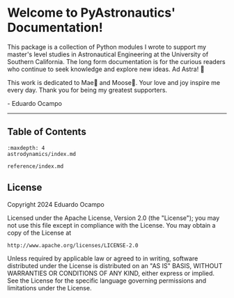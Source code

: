 
Welcome to PyAstronautics' Documentation!
============================================

This package is a collection of Python modules I wrote to support my master's level studies in Astronautical Engineering at the University of Southern California. The long form documentation is for the curious readers who continue to seek knowledge and explore new ideas. Ad Astra! 💫

This work is dedicated to Mae🌻 and Moose🐶. Your love and joy inspire me every day. Thank you for being my greatest supporters.

\- Eduardo Ocampo

---

## Table of Contents

```{toctree}
:maxdepth: 4
astrodynamics/index.md
```

```{toctree}
reference/index.md
```

## License

Copyright 2024 Eduardo Ocampo

Licensed under the Apache License, Version 2.0 (the "License");
you may not use this file except in compliance with the License.
You may obtain a copy of the License at

    http://www.apache.org/licenses/LICENSE-2.0

Unless required by applicable law or agreed to in writing, software
distributed under the License is distributed on an "AS IS" BASIS,
WITHOUT WARRANTIES OR CONDITIONS OF ANY KIND, either express or implied.
See the License for the specific language governing permissions and
limitations under the License.